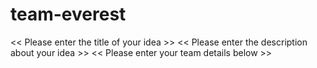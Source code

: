 # team-everest
<< Please enter the title of your idea >>
<< Please enter the description about your idea >>
<< Please enter your team details below >> 
